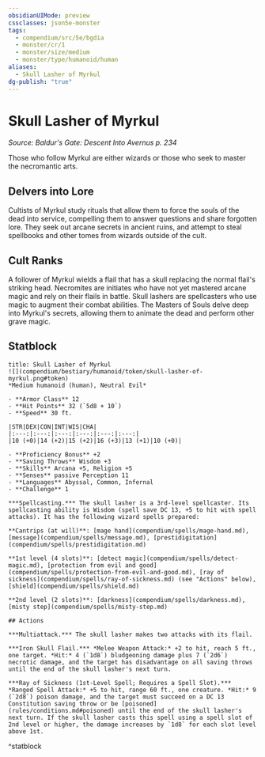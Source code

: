 ```yaml
---
obsidianUIMode: preview
cssclasses: json5e-monster
tags:
  - compendium/src/5e/bgdia
  - monster/cr/1
  - monster/size/medium
  - monster/type/humanoid/human
aliases:
  - Skull Lasher of Myrkul
dg-publish: "true"
---
```

# Skull Lasher of Myrkul
*Source: Baldur's Gate: Descent Into Avernus p. 234*  

Those who follow Myrkul are either wizards or those who seek to master the necromantic arts.

## Delvers into Lore

Cultists of Myrkul study rituals that allow them to force the souls of the dead into service, compelling them to answer questions and share forgotten lore. They seek out arcane secrets in ancient ruins, and attempt to steal spellbooks and other tomes from wizards outside of the cult.

## Cult Ranks

A follower of Myrkul wields a flail that has a skull replacing the normal flail's striking head. Necromites are initiates who have not yet mastered arcane magic and rely on their flails in battle. Skull lashers are spellcasters who use magic to augment their combat abilities. The Masters of Souls delve deep into Myrkul's secrets, allowing them to animate the dead and perform other grave magic.

## Statblock

```ad-statblock
title: Skull Lasher of Myrkul
![](compendium/bestiary/humanoid/token/skull-lasher-of-myrkul.png#token)
*Medium humanoid (human), Neutral Evil*

- **Armor Class** 12 
- **Hit Points** 32 (`5d8 + 10`)
- **Speed** 30 ft.

|STR|DEX|CON|INT|WIS|CHA|
|:---:|:---:|:---:|:---:|:---:|:---:|
|10 (+0)|14 (+2)|15 (+2)|16 (+3)|13 (+1)|10 (+0)|

- **Proficiency Bonus** +2
- **Saving Throws** Wisdom +3
- **Skills** Arcana +5, Religion +5
- **Senses** passive Perception 11
- **Languages** Abyssal, Common, Infernal
- **Challenge** 1

***Spellcasting.*** The skull lasher is a 3rd-level spellcaster. Its spellcasting ability is Wisdom (spell save DC 13, +5 to hit with spell attacks). It has the following wizard spells prepared:

**Cantrips (at will)**: [mage hand](compendium/spells/mage-hand.md), [message](compendium/spells/message.md), [prestidigitation](compendium/spells/prestidigitation.md)

**1st level (4 slots)**: [detect magic](compendium/spells/detect-magic.md), [protection from evil and good](compendium/spells/protection-from-evil-and-good.md), [ray of sickness](compendium/spells/ray-of-sickness.md) (see "Actions" below), [shield](compendium/spells/shield.md)

**2nd level (2 slots)**: [darkness](compendium/spells/darkness.md), [misty step](compendium/spells/misty-step.md)

## Actions

***Multiattack.*** The skull lasher makes two attacks with its flail.

***Iron Skull Flail.*** *Melee Weapon Attack:* +2 to hit, reach 5 ft., one target. *Hit:* 4 (`1d8`) bludgeoning damage plus 7 (`2d6`) necrotic damage, and the target has disadvantage on all saving throws until the end of the skull lasher's next turn.

***Ray of Sickness (1st-Level Spell; Requires a Spell Slot).*** *Ranged Spell Attack:* +5 to hit, range 60 ft., one creature. *Hit:* 9 (`2d8`) poison damage, and the target must succeed on a DC 13 Constitution saving throw or be [poisoned](rules/conditions.md#poisoned) until the end of the skull lasher's next turn. If the skull lasher casts this spell using a spell slot of 2nd level or higher, the damage increases by `1d8` for each slot level above 1st.
```
^statblock
